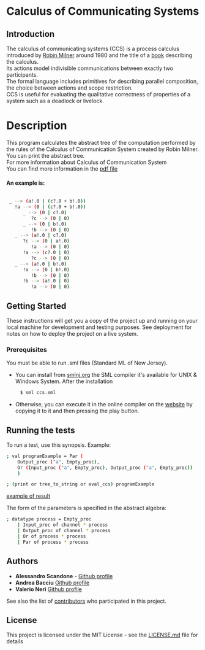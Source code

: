 # Calculus of Communicating Systems
## Introduction
The calculus of communicating systems (CCS) is a process calculus introduced by [Robin Milner](https://it.wikipedia.org/wiki/Robin_Milner) around 1980 and the title of a [book](https://www.springer.com/la/book/9783540102359) describing the calculus. <br/> Its actions model indivisible communications between exactly two participants. <br/> The formal language includes primitives for describing parallel composition, the choice between actions and scope restriction. <br/> CCS is useful for evaluating the qualitative correctness of properties of a system such as a deadlock or livelock.

# Description
This program calculates the abstract tree of the computation performed by the rules of the Calculus of Communication System created by Robin Milner.<br/>
You can print the abstract tree.<br/>
For more information about Calculus of Communication System<br/>
You can find more information in the [pdf file](htps://github.com/andreabac3/Calculus-of-Communicating-Systems/blob/master/ccs.pdf) 

#### An example is:
```sh

 _ --> (a!.0 | (c?.0 + b!.0))
   !a --> (0 | (c?.0 + b!.0))
      _ --> (0 | c?.0)
         ?c --> (0 | 0)
      _ --> (0 | b!.0)
         !b --> (0 | 0)
   _ --> (a!.0 | c?.0)
      ?c --> (0 | a!.0)
         !a --> (0 | 0)
      !a --> (c?.0 | 0)
         ?c --> (0 | 0)
   _ --> (a!.0 | b!.0)
      !a --> (0 | b!.0)
         !b --> (0 | 0)
      !b --> (a!.0 | 0)
         !a --> (0 | 0)
```
## Getting Started

These instructions will get you a copy of the project up and running on your local machine for development and testing purposes. See deployment for notes on how to deploy the project on a live system.

### Prerequisites

You must be able to run .sml files (Standard ML of New Jersey).

* You can install from [smlnj.org](https://www.smlnj.org/) the SML compiler it's available for UNIX & Windows System. After the installation
```sh
     $ sml ccs.sml 
```

* Otherwise, you can execute it in the online compiler on the
[website](https://www.tutorialspoint.com/execute_smlnj_online.php) by copying it to it and then pressing the play button.


## Running the tests

To run a test, use this synopsis.
Example: 
```sh
; val programExample = Par (
    Output_proc ("a", Empty_proc),
    Or (Input_proc ("a", Empty_proc), Output_proc ("a", Empty_proc))
    )

; (print or tree_to_string or eval_ccs) programExample
```
[example of result](https://github.com/andreabac3/Calculus-of-Communicating-Systems/blob/master/README.md#an-example-is)

The form of the parameters is specified in the abstract algebra:
```sh
; datatype process = Empty_proc
    | Input_proc of channel * process
    | Output_proc of channel * process
    | Or of process * process
    | Par of process * process
```

## Authors

* **Alessandro Scandone**  - [Github profile](https://github.com/andreabac3)
* **Andrea Bacciu**  [Github profile](https://github.com/andreabac3)
* **Valerio Neri**  [Github profile](https://github.com/andreabac3)

See also the list of [contributors](https://github.com/andreabac3/Calculus-of-Communicating-Systems/contributors) who participated in this project.

## License

This project is licensed under the MIT License - see the [LICENSE.md](LICENSE.md) file for details
